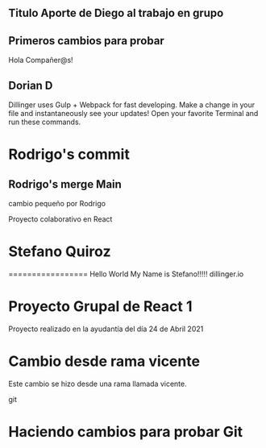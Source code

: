 ## Titulo Aporte de Diego al trabajo en grupo

Primeros cambios para probar
---------------------------------------------
Hola Compañer@s!

## Dorian D

Dillinger uses Gulp + Webpack for fast developing.
Make a change in your file and instantaneously see your updates!
Open your favorite Terminal and run these commands.

# Rodrigo's commit 
## Rodrigo's merge Main 

cambio pequeño por Rodrigo

Proyecto colaborativo en React
# Stefano Quiroz
=================
Hello World My Name is Stefano!!!!!
dillinger.io

# Proyecto Grupal de React 1

Proyecto realizado en la ayudantía del día 24 de Abril 2021


# Cambio desde rama vicente

Este cambio se hizo desde una rama llamada vicente.

git

# Haciendo cambios para probar Git 